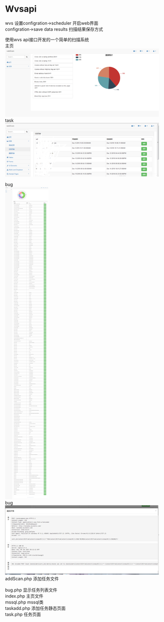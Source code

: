 # Wvsapi
wvs 设置configration->scheduler  开启web界面<br/>
configration->save data results  扫描结果保存方式<br/>




使用wvs api接口开发的一个简单的扫描系统<br />
主页<br/>
![](index.png)<br/>
task<br/>
![](task.png)<br/>

bug<br/>
![](bug.png)<br/>
bug<br/>
![](bug1.png)<br/>
addScan.php 添加任务文件<br />  
bug.php 显示任务列表文件<br /> 
index.php 主页文件<br /> 
mssql.php mssql类<br /> 
taskadd.php 添加任务静态页面<br /> 
task.php 任务页面<br /> 
